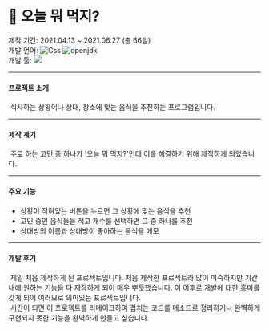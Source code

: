 # 🍝 오늘 뭐 먹지?
제작 기간: 2021.04.13 ~ 2021.06.27 (총 66일) <br>
개발 언어: <img alt="Css" src ="https://img.shields.io/badge/CSS3-1572B6.svg?&style=for-the-badge&logo=CSS3&logoColor=white"/> <img alt=" openjdk" src ="https://img.shields.io/badge/JAVA-0769AD.svg?&style=for-the-badge&logo= openjdk&logoColor=white"/> <br>
개발 툴: <img src="https://img.shields.io/badge/Eclipse%20IDE-2C2255.svg?&style=for-the-badge&logo=Eclipse%20IDE&logoColor=white"> <br>

<hr>

#### 프로젝트 소개

&nbsp;식사하는 상황이나 상대, 장소에 맞는 음식을 추천하는 프로그램입니다.

<hr>

#### 제작 계기
&nbsp;주로 하는 고민 중 하나가 '오늘 뭐 먹지?'인데 이를 해결하기 위해 제작하게 되었습니다.

<hr>

#### 주요 기능
- 상황이 적혀있는 버튼을 누르면 그 상황에 맞는 음식을 추천
- 고민 중인 음식들을 적고 개수를 선택하면 그 중 하나를 추천
- 상대방의 이름과 상대방이 좋아하는 음식을 메모

<hr>

#### 개발 후기
&nbsp;제일 처음 제작하게 된 프로젝트입니다. 처음 제작한 프로젝트라 많이 미숙하지만 기간 내에 원하는 기능을 다 제작하게 되어 매우 뿌듯했습니다. 이 이후로 개발에 대한 흥미를 갖게 되어 여러모로 의미있는 프로젝트입니다. <br>
&nbsp;시간이 되면 이 프로젝트를 리메이크하여 겹치는 코드를 메소드로 정리하거나 완벽하게 구현되지 못한 기능을 완벽하게 만들고 싶습니다.
